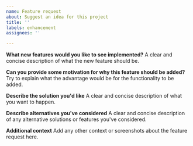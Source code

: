 ```yaml
---
name: Feature request
about: Suggest an idea for this project
title: ''
labels: enhancement
assignees: ''

---
```


**What new features would you like to see implemented?**
A clear and concise description of what the new feature should be.

**Can you provide some motivation for why this feature should be added?**
Try to explain what the advantage would be for the functionality to be added.

**Describe the solution you'd like**
A clear and concise description of what you want to happen.

**Describe alternatives you've considered**
A clear and concise description of any alternative solutions or features you've considered.

**Additional context**
Add any other context or screenshots about the feature request here.